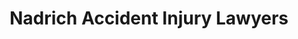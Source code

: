 ---
title: "Nadrich Accident Injury Lawyers"
url: /merced/nadrich-accident-injury-lawyers/
shop: Supermarkt
---